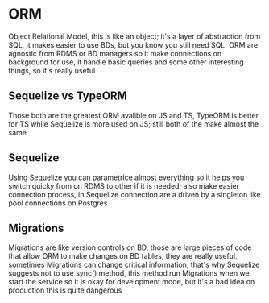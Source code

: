# ORM

Object Relational Model, this is like an object; it's a layer of
abstraction from SQL, it makes easier to use BDs, but you know
you still need SQL. ORM are agnostic from RDMS or BD managers so
it make connections on background for use, it handle basic queries
and some other interesting things, so it's really useful

## Sequelize vs TypeORM

Those both are the greatest ORM avalible on JS and TS, TypeORM
is better for TS while Sequelize is more used on JS; still both
of the make almost the same

## Sequelize

Using Sequelize you can parametrice almost everything so it helps
you switch quicky from on RDMS to other if it is needed; also
make easier connection process, in Sequelize connection are a
driven by a singleton like pool connections on Postgres

## Migrations

Migrations are like version controls on BD, those are large pieces
of code that allow ORM to make changes on BD tables, they are really
useful, sometimes Migrations can change critical information, that's
why Sequelize suggests not to use sync() method, this method run
Migrations when we start the service so it is okay for development mode,
but it's a bad idea on production this is quite dangerous

